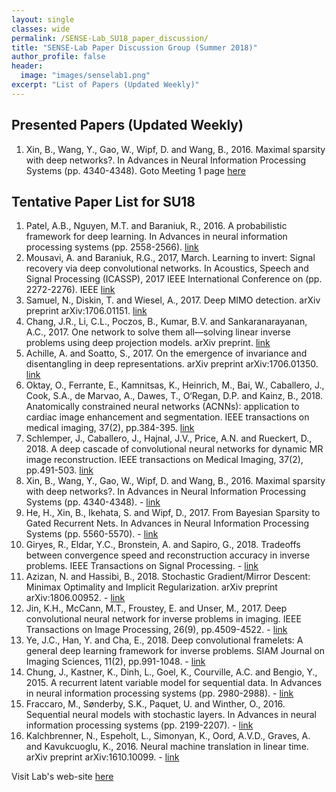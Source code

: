 ```yaml
---
layout: single
classes: wide
permalink: /SENSE-Lab_SU18_paper_discussion/
title: "SENSE-Lab Paper Discussion Group (Summer 2018)"
author_profile: false
header:
  image: "images/senselab1.png"
excerpt: "List of Papers (Updated Weekly)"
---
```



## Presented Papers (Updated Weekly)
1. Xin, B., Wang, Y., Gao, W., Wipf, D. and Wang, B., 2016. Maximal sparsity with deep networks?. In Advances in Neural Information Processing Systems (pp. 4340-4348). Goto Meeting 1 page [here](/Meeting_1_SU18/)


## Tentative Paper List for SU18

1. Patel, A.B., Nguyen, M.T. and Baraniuk, R., 2016. A probabilistic framework for deep learning. In Advances in neural information processing systems (pp. 2558-2566). [link](http://papers.nips.cc/paper/6231-a-probabilistic-framework-for-deep-learning.pdf)
2. Mousavi, A. and Baraniuk, R.G., 2017, March. Learning to invert: Signal recovery via deep convolutional networks. In Acoustics, Speech and Signal Processing (ICASSP), 2017 IEEE International Conference on (pp. 2272-2276). IEEE [link](https://ieeexplore.ieee.org/stamp/stamp.jsp?arnumber=7952561)
3. Samuel, N., Diskin, T. and Wiesel, A., 2017. Deep MIMO detection. arXiv preprint arXiv:1706.01151. [link](https://arxiv.org/pdf/1706.01151.pdf)
4. Chang, J.R., Li, C.L., Poczos, B., Kumar, B.V. and Sankaranarayanan, A.C., 2017. One network to solve them all—solving linear inverse problems using deep projection models. arXiv preprint. [link](https://arxiv.org/pdf/1703.09912.pdf)
5. Achille, A. and Soatto, S., 2017. On the emergence of invariance and disentangling in deep representations. arXiv preprint arXiv:1706.01350. [link](https://arxiv.org/pdf/1706.01350.pdf)
6. Oktay, O., Ferrante, E., Kamnitsas, K., Heinrich, M., Bai, W., Caballero, J., Cook, S.A., de Marvao, A., Dawes, T., O‘Regan, D.P. and Kainz, B., 2018. Anatomically constrained neural networks (ACNNs): application to cardiac image enhancement and segmentation. IEEE transactions on medical imaging, 37(2), pp.384-395. [link](https://arxiv.org/pdf/1705.08302.pdf)
7. Schlemper, J., Caballero, J., Hajnal, J.V., Price, A.N. and Rueckert, D., 2018. A deep cascade of convolutional neural networks for dynamic MR image reconstruction. IEEE transactions on Medical Imaging, 37(2), pp.491-503. [link](https://arxiv.org/pdf/1704.02422.pdf)
8. Xin, B., Wang, Y., Gao, W., Wipf, D. and Wang, B., 2016. Maximal sparsity with deep networks?. In Advances in Neural Information Processing Systems (pp. 4340-4348). - [link](http://papers.nips.cc/paper/6346-maximal-sparsity-with-deep-networks)
9. He, H., Xin, B., Ikehata, S. and Wipf, D., 2017. From Bayesian Sparsity to Gated Recurrent Nets. In Advances in Neural Information Processing Systems (pp. 5560-5570). - [link](http://papers.nips.cc/paper/7139-from-bayesian-sparsity-to-gated-recurrent-nets.pdf)
10. Giryes, R., Eldar, Y.C., Bronstein, A. and Sapiro, G., 2018. Tradeoffs between convergence speed and reconstruction accuracy in inverse problems. IEEE Transactions on Signal Processing. - [link](https://ieeexplore.ieee.org/stamp/stamp.jsp?tp=&arnumber=8253896&tag=1)
11. Azizan, N. and Hassibi, B., 2018. Stochastic Gradient/Mirror Descent: Minimax Optimality and Implicit Regularization. arXiv preprint arXiv:1806.00952.  - [link](https://arxiv.org/abs/1806.00952)
12. Jin, K.H., McCann, M.T., Froustey, E. and Unser, M., 2017. Deep convolutional neural network for inverse problems in imaging. IEEE Transactions on Image Processing, 26(9), pp.4509-4522.  - [link](https://ieeexplore.ieee.org/stamp/stamp.jsp?tp=&arnumber=7949028&tag=1)
13. Ye, J.C., Han, Y. and Cha, E., 2018. Deep convolutional framelets: A general deep learning framework for inverse problems. SIAM Journal on Imaging Sciences, 11(2), pp.991-1048. - [link](https://arxiv.org/pdf/1707.00372.pdf)
14. Chung, J., Kastner, K., Dinh, L., Goel, K., Courville, A.C. and Bengio, Y., 2015. A recurrent latent variable model for sequential data. In Advances in neural information processing systems (pp. 2980-2988).  - [link](https://arxiv.org/pdf/1506.02216.pdf)
15. Fraccaro, M., Sønderby, S.K., Paquet, U. and Winther, O., 2016. Sequential neural models with stochastic layers. In Advances in neural information processing systems (pp. 2199-2207).  - [link](http://papers.nips.cc/paper/6039-sequential-neural-models-with-stochastic-layers)
16. Kalchbrenner, N., Espeholt, L., Simonyan, K., Oord, A.V.D., Graves, A. and Kavukcuoglu, K., 2016. Neural machine translation in linear time. arXiv preprint arXiv:1610.10099.  - [link](https://arxiv.org/pdf/1610.10099.pdf)



Visit Lab's web-site [here](http://www2.ece.ohio-state.edu/~ertine/)